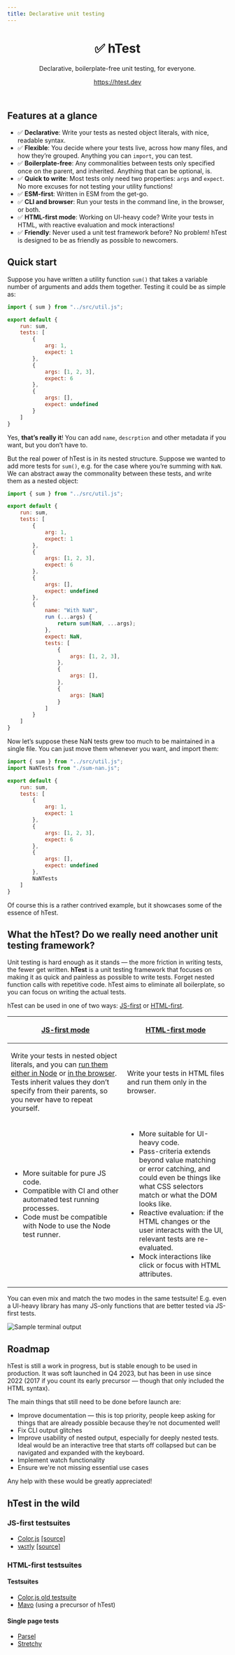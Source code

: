 ```yaml
---
title: Declarative unit testing
---
```


<header>

# ✅ **h**Test

Declarative, boilerplate-free unit testing, for everyone.

https://htest.dev

</header>

<main>

## Features at a glance

- ✅ **Declarative**: Write your tests as nested object literals, with nice, readable syntax.
- ✅ **Flexible**: You decide where your tests live, across how many files, and how they’re grouped. Anything you can `import`, you can test.
- ✅ **Boilerplate-free**: Any commonalities between tests only specified once on the parent, and inherited. Anything that can be optional, is.
- ✅ **Quick to write**: Most tests only need two properties: `args` and `expect`. No more excuses for not testing your utility functions!
- ✅ **ESM-first**: Written in ESM from the get-go.
- ✅ **CLI and browser**: Run your tests in the command line, in the browser, or both.
- ✅ **HTML-first mode**: Working on UI-heavy code? Write your tests in HTML, with reactive evaluation and mock interactions!
- ✅ **Friendly**: Never used a unit test framework before? No problem! hTest is designed to be as friendly as possible to newcomers.

## Quick start

Suppose you have written a utility function `sum()` that takes a variable number of arguments and adds them together.
Testing it could be as simple as:

```js
import { sum } from "../src/util.js";

export default {
	run: sum,
	tests: [
		{
			arg: 1,
			expect: 1
		},
		{
			args: [1, 2, 3],
			expect: 6
		},
		{
			args: [],
			expect: undefined
		}
	]
}
```

Yes, **that’s really it**!
You can add `name`, `descrption` and other metadata if you want, but you don’t have to.

But the real power of hTest is in its nested structure.
Suppose we wanted to add more tests for `sum()`, e.g. for the case where you’re summing with `NaN`.
We can abstract away the commonality between these tests, and write them as a nested object:

```js
import { sum } from "../src/util.js";

export default {
	run: sum,
	tests: [
		{
			arg: 1,
			expect: 1
		},
		{
			args: [1, 2, 3],
			expect: 6
		},
		{
			args: [],
			expect: undefined
		},
		{
			name: "With NaN",
			run (...args) {
				return sum(NaN, ...args);
			},
			expect: NaN,
			tests: [
				{
					args: [1, 2, 3],
				},
				{
					args: [],
				},
				{
					args: [NaN]
				}
			]
		}
	]
}
```

Now let’s suppose these NaN tests grew too much to be maintained in a single file. You can just move them whenever you want, and import them:

```js
import { sum } from "../src/util.js";
import NaNTests from "./sum-nan.js";

export default {
	run: sum,
	tests: [
		{
			arg: 1,
			expect: 1
		},
		{
			args: [1, 2, 3],
			expect: 6
		},
		{
			args: [],
			expect: undefined
		},
		NaNTests
	]
}
```

Of course this is a rather contrived example, but it showcases some of the essence of hTest.

## What the hTest? Do we really need another unit testing framework?

Unit testing is hard enough as it stands — the more friction in writing tests, the fewer get written.
**hTest** is a unit testing framework that focuses on making it as quick and painless as possible to write tests.
Forget nested function calls with repetitive code.
hTest aims to eliminate all boilerplate, so you can focus on writing the actual tests.



hTest can be used in one of two ways: [JS-first](docs/define/js/) or [HTML-first](docs/define/html/).

<table>
<thead>
<tr>
<th>

[**JS-first mode**](docs/define/js/)
</th>
<th>

[**HTML-first mode**](docs/define/html/)
</th>
</tr>
</thead>
	<tbody>
		<tr>
			<td>

Write your tests in nested object literals, and you can [run them either in Node](docs/run/node) or [in the browser](docs/run/html).
Tests inherit values they don’t specify from their parents, so you never have to repeat yourself.
</td>
<td>

Write your tests in HTML files and run them only in the browser.</td>
<tr>
<td>

* More suitable for pure JS code.
* Compatible with CI and other automated test running processes.
* Code must be compatible with Node to use the Node test runner.

</td>
<td>

* More suitable for UI-heavy code.
* Pass-criteria extends beyond value matching or error catching, and could even be things like what CSS selectors match or what the DOM looks like.
* Reactive evaluation: if the HTML changes or the user interacts with the UI, relevant tests are re-evaluated.
* Mock interactions like click or focus with HTML attributes.

</td>
</tr>
	</tbody>
</table>

You can even mix and match the two modes in the same testsuite!
E.g. even a UI-heavy library has many JS-only functions that are better tested via JS-first tests.

![Sample terminal output](assets/images/terminal-output.png)

## Roadmap

hTest is still a work in progress, but is stable enough to be used in production.
It was soft launched in Q4 2023, but has been in use since 2022 (2017 if you count its early precursor — though that only included the HTML syntax).

The main things that still need to be done before launch are:
* Improve documentation — this is top priority, people keep asking for things that are already possible because they’re not documented well!
* Fix CLI output glitches
* Improve usability of nested output, especially for deeply nested tests. Ideal would be an interactive tree that starts off collapsed but can be navigated and expanded with the keyboard.
* Implement watch functionality
* Ensure we're not missing essential use cases

Any help with these would be greatly appreciated!

## hTest in the wild

### JS-first testsuites

* [Color.js](https://colorjs.io/test/) [\[source\]](https://github.com/color-js/color.js/tree/main/test)
* [vᴀꜱᴛly](https://vastly.mavo.io/test/) [\[source\]](https://github.com/mavoweb/vastly/tree/main/test)

### HTML-first testsuites

#### Testsuites

* [Color.js old testsuite](https://colorjs.io/tests/)
* [Mavo](https://test.mavo.io) (using a precursor of hTest)

#### Single page tests

* [Parsel](https://parsel.verou.me/test.html)
* [Stretchy](https://stretchy.verou.me/test.html)

</main>
